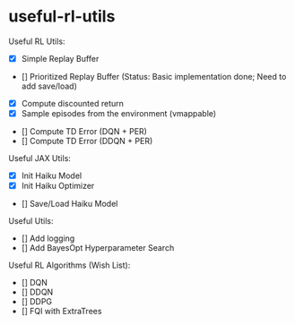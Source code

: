 # useful-rl-utils

Useful RL Utils:
- [x] Simple Replay Buffer
- [] Prioritized Replay Buffer (Status: Basic implementation done; Need to add save/load)
- [x] Compute discounted return
- [x] Sample episodes from the environment (vmappable)
- [] Compute TD Error (DQN + PER)
- [] Compute TD Error (DDQN + PER)



Useful JAX Utils:
- [x] Init Haiku Model
- [x] Init Haiku Optimizer
- [] Save/Load Haiku Model

Useful Utils:
- [] Add logging
- [] Add BayesOpt Hyperparameter Search


Useful RL Algorithms (Wish List):
- [] DQN
- [] DDQN
- [] DDPG
- [] FQI with ExtraTrees